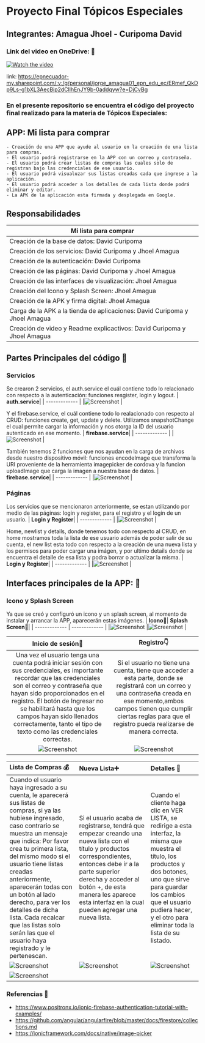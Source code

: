 # Proyecto Final Tópicos Especiales
##  Integrantes: Amagua Jhoel - Curipoma David
### Link del video en OneDrive: :movie_camera:
[![Watch the video](https://github.com/Davix316/ProyectoFinalTE/blob/main/images/video.PNG)](https://epnecuador-my.sharepoint.com/:v:/g/personal/jorge_amagua01_epn_edu_ec/ERmef_QkDp9Ls-g1bXL3AecBip2dCllhEnJY9b-0addqyw?e=DjCvBg)
 
 link: https://epnecuador-my.sharepoint.com/:v:/g/personal/jorge_amagua01_epn_edu_ec/ERmef_QkDp9Ls-g1bXL3AecBip2dCllhEnJY9b-0addqyw?e=DjCvBg
 
### En el presente repositorio se encuentra el código del proyecto final realizado para la materia de Tópicos Especiales:

## APP: Mi lista para comprar
```
- Creación de una APP que ayude al usuario en la creación de una lista para compras.
- El usuario podrá registrarse en la APP con un correo y contraseña.
- El usuario podrá crear listas de compras las cuales solo de registran bajo las credenciales de ese usuario.
- El usuario podrá visualuzar sus listas creadas cada que ingrese a la aplicación.
- El usuario podrá acceder a los detalles de cada lista donde podrá eliminar y editar.
- La APK de la aplicación esta firmada y desplegada en Google.
```
## Responsabilidades
| **Mi lista para comprar**|
| ------------- |
| Creación de la base de datos: David Curipoma |
| Creación de los servicios: David Curipoma y Jhoel Amagua |
| Creación de la autenticación: David Curipoma |
| Creación de las páginas: David Curipoma y Jhoel Amagua |
| Creación de las interfaces de visualización: Jhoel Amagua |
| Creación del Icono y Splash Screen: Jhoel Amagua |
| Creación de la APK y firma digital: Jhoel Amagua |
| Carga de la APK a la tienda de aplicaciones: David Curipoma y Jhoel Amagua |
| Creación de video y Readme explicactivos: David Curipoma y Jhoel Amagua |

## Partes Principales del código :wrench:
### Servicios
Se crearon 2 servicios, el auth.service el cuál contiene todo lo relacionado con respecto a la autenticación: funciones resgister, login y logout.
| **auth.service**|
| ------------- |
|![Screenshot](authservices.jfif) |

Y el firebase.service, el cuál contiene todo lo realacionado con respecto al CRUD: funciones create, get, update y delete. Utilizamos snapshotChange el cual permite cargar la información y nos otorga la ID del usuario autenticado en ese momento.
| **firebase.service**|
| ------------- |
|![Screenshot](firebaseservices.jfif) |

También tenemos 2 funciones que nos ayudan en la carga de archivos desde nuestro dispositivo móvil: funciones encodeImage que transforma la URI proveniente de la herramienta imagepicker de cordova y la funcion uploadImage que carga la imagen a nuestra base de datos.
| **firebase.service**|
| ------------- |
|![Screenshot](firebaseservices2.jfif) |

### Páginas
Los servicios que se mencionaron anteriormente, se estan utilizando por medio de las páginas: login y register, para el registro y el login de un usuario.
| **Login y Register**|
| ------------- |
|![Screenshot](loginregister.jfif) |

Home, newlist y details, donde tenemos todo con respecto al CRUD, en home mostramos toda la lista de ese usuario además de poder salir de su cuenta, el new list esta todo con respecto a la creación de una nueva lista y los permisos para poder cargar una imágen, y por ultimo details donde se encuentra el detalle de esa lista y podra borrar o actualizar la misma. 
| **Login y Register**|
| ------------- |
|![Screenshot](pages.jfif) |

## Interfaces principales de la APP: :iphone:
### Icono y Splash Screen
Ya que se creó y configuró un icono y un splash screen, al momento de instalar y arrancar la APP, aparecerán estas imágenes.
| **Icono**:radio_button:| **Splash Screen**:speech_balloon:| 
| ------------- | ------------- | 
|![Screenshot](icono.jfif) |![Screenshot](splash.jfif) |

| **Inicio de sesión**:bust_in_silhouette: | **Registro**:point_down: |
| :---: | :---: |
| Una vez el usuario tenga una cuenta podrá iniciar sesión con sus credenciales, es importante recordar que las credenciales son el correo y contraseña que hayan sido proporcionados en el registro. El botón de Ingresar no se habilitará hasta que los campos hayan sido llenados correctamente, tanto el tipo de texto como las credenciales correctas. | Si el usuario no tiene una cuenta, tiene que acceder a esta parte, donde se registrará con un correo y una contraseña creada en ese momento,ambos campos tienen que cumplir ciertas reglas para que el registro pueda realizarse de manera correcta. |
|![Screenshot](login.jfif)  |![Screenshot](registro.jfif) |

| **Lista de Compras** :moneybag: | **Nueva Lista**:heavy_plus_sign: | **Detalles** :memo:|
| :---        |     :---     |          :--- |
| Cuando el usuario haya ingresado a su cuenta, le aparecerá sus listas de compras, si ya las hubiese ingresado, caso contrario se muestra un mensaje que indica: Por favor crea tu primera lista, del mismo modo si el usuario tiene listas creadas anteriormente, aparecerán todas con un botón al lado derecho, para ver los detalles de dicha lista. Cada recalcar que las listas solo serán las que el usuario haya registrado y le pertenescan.| Si el usuario acaba de registrarse, tendrá que empezar creando una nueva lista con el título y productos correspondientes, entonces debe ir a la parte superior derecha y acceder al botón +, de esta manera les aparece esta interfaz en la cual pueden agregar una nueva lista. | Cuando el cliente haga clic en VER LISTA, se redirige a esta interfaz, la misma que muestra el título, los productos y dos botones, uno que sirve para guardar los cambios que el usuario pudiera hacer, y el otro para eliminar toda la lista de su listado.|
| ![Screenshot](lista.jfif) | ![Screenshot](nuevo.jfif)|![Screenshot](detalle.jfif)  |
|![Screenshot](sinlista.jfif)|



### Referencias :link:
- https://www.positronx.io/ionic-firebase-authentication-tutorial-with-examples/
- https://github.com/angular/angularfire/blob/master/docs/firestore/collections.md
- https://ionicframework.com/docs/native/image-picker
